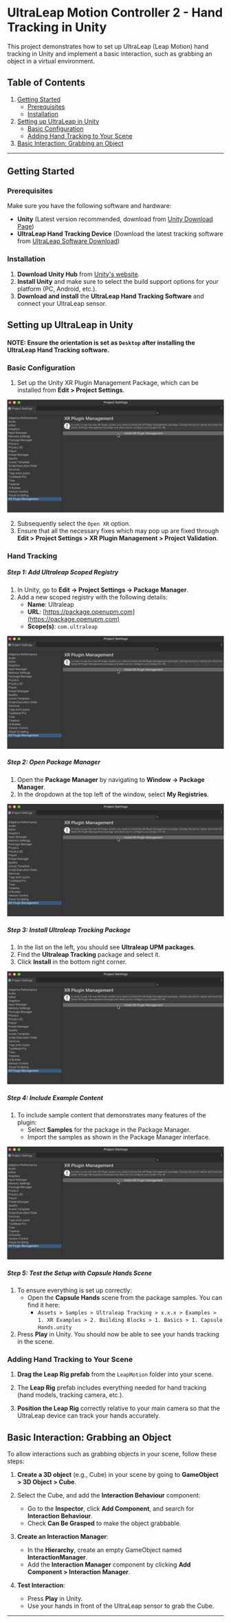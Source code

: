 # UltraLeap Motion Controller 2 - Hand Tracking in Unity

This project demonstrates how to set up UltraLeap (Leap Motion) hand tracking in Unity and implement a basic interaction, such as grabbing an object in a virtual environment.

## Table of Contents

1. [Getting Started](#getting-started)
   - [Prerequisites](#prerequisites)
   - [Installation](#installation)
2. [Setting up UltraLeap in Unity](#setting-up-ultraleap-in-unity)
   - [Basic Configuration](#basic-configuration)
   - [Adding Hand Tracking to Your Scene](#adding-hand-tracking-to-your-scene)
4. [Basic Interaction: Grabbing an Object](#basic-interaction-grabbing-an-object)

---

## Getting Started

### Prerequisites

Make sure you have the following software and hardware:

- **Unity** (Latest version recommended, download from [Unity Download Page](https://unity.com/download))
- **UltraLeap Hand Tracking Device** (Download the latest tracking software from [UltraLeap Software Download](https://developer.leapmotion.com/tracking-software-download))

### Installation

1. **Download Unity Hub** from [Unity's website](https://unity.com/download).
2. **Install Unity** and make sure to select the build support options for your platform (PC, Android, etc.).
3. **Download and install** the **UltraLeap Hand Tracking Software** and connect your UltraLeap sensor.

## Setting up UltraLeap in Unity

#### NOTE: Ensure the orientation is set as `Desktop` after installing the UltraLeap Hand Tracking software.

### Basic Configuration
1. Set up the Unity XR Plugin Management Package, which can be installed from **Edit > Project Settings**.

 ![XR Management](../Images/xrplugin.png)

2. Subsequently select the `Open XR` option.
3. Ensure that all the necessary fixes which may pop up are fixed through **Edit > Project Settings > XR Plugin Management > Project Validation**.

### Hand Tracking

##### Step 1: Add Ultraleap Scoped Registry

1. In Unity, go to **Edit -> Project Settings -> Package Manager**.
2. Add a new scoped registry with the following details:
   - **Name**: Ultraleap
   - **URL**: [https://package.openupm.com](https://package.openupm.com)
   - **Scope(s)**: `com.ultraleap`
  
 ![XR Management](../Images/image.png)


##### Step 2: Open Package Manager

1. Open the **Package Manager** by navigating to **Window -> Package Manager**.
2. In the dropdown at the top left of the window, select **My Registries**.

 ![XR Management](../Images/image.png)


##### Step 3: Install Ultraleap Tracking Package

1. In the list on the left, you should see **Ultraleap UPM packages**.
2. Find the **Ultraleap Tracking** package and select it.
3. Click **Install** in the bottom right corner.

 ![XR Management](../Images/image.png)


##### Step 4: Include Example Content

1. To include sample content that demonstrates many features of the plugin:
   - Select **Samples** for the package in the Package Manager.
   - Import the samples as shown in the Package Manager interface.
  
 ![XR Management](../Images/image.png)


##### Step 5: Test the Setup with Capsule Hands Scene

1. To ensure everything is set up correctly:
   - Open the **Capsule Hands** scene from the package samples. You can find it here:
     - `Assets > Samples > Ultraleap Tracking > x.x.x > Examples > 1. XR Examples > 2. Building Blocks > 1. Basics > 1. Capsule Hands.unity`
2. Press **Play** in Unity. You should now be able to see your hands tracking in the scene.



### Adding Hand Tracking to Your Scene

1. **Drag the Leap Rig prefab** from the `LeapMotion` folder into your scene.
2. The **Leap Rig** prefab includes everything needed for hand tracking (hand models, tracking camera, etc.).

3. **Position the Leap Rig** correctly relative to your main camera so that the UltraLeap device can track your hands accurately.

## Basic Interaction: Grabbing an Object

To allow interactions such as grabbing objects in your scene, follow these steps:

1. **Create a 3D object** (e.g., Cube) in your scene by going to **GameObject > 3D Object > Cube**.
2. Select the Cube, and add the **Interaction Behaviour** component:
   - Go to the **Inspector**, click **Add Component**, and search for **Interaction Behaviour**.
   - Check **Can Be Grasped** to make the object grabbable.

3. **Create an Interaction Manager**:
   - In the **Hierarchy**, create an empty GameObject named **InteractionManager**.
   - Add the **Interaction Manager** component by clicking **Add Component > Interaction Manager**.

4. **Test Interaction**:
   - Press **Play** in Unity.
   - Use your hands in front of the UltraLeap sensor to grab the Cube.

---
